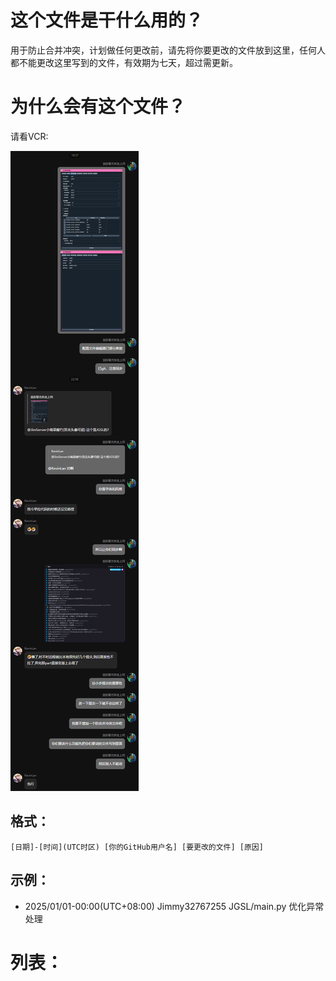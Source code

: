 # 这个文件是干什么用的？

用于防止合并冲突，计划做任何更改前，请先将你要更改的文件放到这里，任何人都不能更改这里写到的文件，有效期为七天，超过需更新。

# 为什么会有这个文件？

请看VCR:

![6](6.png)

## 格式：

`[日期]-[时间](UTC时区) [你的GitHub用户名] [要更改的文件] [原因]`

## 示例：

 - 2025/01/01-00:00(UTC+08:00) Jimmy32767255 JGSL/main.py 优化异常处理

# 列表：

